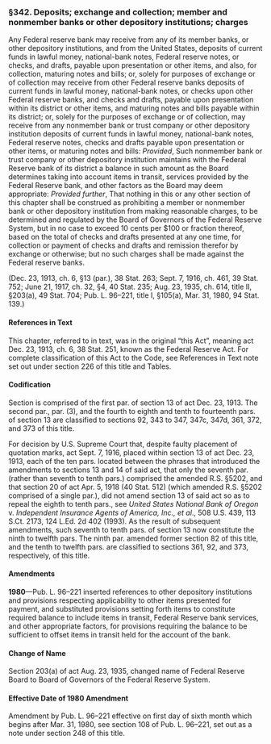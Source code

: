 ### §342. Deposits; exchange and collection; member and nonmember banks or other depository institutions; charges ###

Any Federal reserve bank may receive from any of its member banks, or other depository institutions, and from the United States, deposits of current funds in lawful money, national-bank notes, Federal reserve notes, or checks, and drafts, payable upon presentation or other items, and also, for collection, maturing notes and bills; or, solely for purposes of exchange or of collection may receive from other Federal reserve banks deposits of current funds in lawful money, national-bank notes, or checks upon other Federal reserve banks, and checks and drafts, payable upon presentation within its district or other items, and maturing notes and bills payable within its district; or, solely for the purposes of exchange or of collection, may receive from any nonmember bank or trust company or other depository institution deposits of current funds in lawful money, national-bank notes, Federal reserve notes, checks and drafts payable upon presentation or other items, or maturing notes and bills: *Provided*, Such nonmember bank or trust company or other depository institution maintains with the Federal Reserve bank of its district a balance in such amount as the Board determines taking into account items in transit, services provided by the Federal Reserve bank, and other factors as the Board may deem appropriate: *Provided further*, That nothing in this or any other section of this chapter shall be construed as prohibiting a member or nonmember bank or other depository institution from making reasonable charges, to be determined and regulated by the Board of Governors of the Federal Reserve System, but in no case to exceed 10 cents per $100 or fraction thereof, based on the total of checks and drafts presented at any one time, for collection or payment of checks and drafts and remission therefor by exchange or otherwise; but no such charges shall be made against the Federal reserve banks.

(Dec. 23, 1913, ch. 6, §13 (par.), 38 Stat. 263; Sept. 7, 1916, ch. 461, 39 Stat. 752; June 21, 1917, ch. 32, §4, 40 Stat. 235; Aug. 23, 1935, ch. 614, title II, §203(a), 49 Stat. 704; Pub. L. 96–221, title I, §105(a), Mar. 31, 1980, 94 Stat. 139.)

#### References in Text ####

This chapter, referred to in text, was in the original “this Act”, meaning act Dec. 23, 1913, ch. 6, 38 Stat. 251, known as the Federal Reserve Act. For complete classification of this Act to the Code, see References in Text note set out under section 226 of this title and Tables.

#### Codification ####

Section is comprised of the first par. of section 13 of act Dec. 23, 1913. The second par., par. (3), and the fourth to eighth and tenth to fourteenth pars. of section 13 are classified to sections 92, 343 to 347, 347c, 347d, 361, 372, and 373 of this title.

For decision by U.S. Supreme Court that, despite faulty placement of quotation marks, act Sept. 7, 1916, placed within section 13 of act Dec. 23, 1913, each of the ten pars. located between the phrases that introduced the amendments to sections 13 and 14 of said act, that only the seventh par. (rather than seventh to tenth pars.) comprised the amended R.S. §5202, and that section 20 of act Apr. 5, 1918 (40 Stat. 512) (which amended R.S. §5202 comprised of a single par.), did not amend section 13 of said act so as to repeal the eighth to tenth pars., see *United States National Bank of Oregon* v. *Independent Insurance Agents of America, Inc., et al*., 508 U.S. 439, 113 S.Ct. 2173, 124 L.Ed. 2d 402 (1993). As the result of subsequent amendments, such seventh to tenth pars. of section 13 now constitute the ninth to twelfth pars. The ninth par. amended former section 82 of this title, and the tenth to twelfth pars. are classified to sections 361, 92, and 373, respectively, of this title.

#### Amendments ####

**1980**—Pub. L. 96–221 inserted references to other depository institutions and provisions respecting applicability to other items presented for payment, and substituted provisions setting forth items to constitute required balance to include items in transit, Federal Reserve bank services, and other appropriate factors, for provisions requiring the balance to be sufficient to offset items in transit held for the account of the bank.

#### Change of Name ####

Section 203(a) of act Aug. 23, 1935, changed name of Federal Reserve Board to Board of Governors of the Federal Reserve System.

#### Effective Date of 1980 Amendment ####

Amendment by Pub. L. 96–221 effective on first day of sixth month which begins after Mar. 31, 1980, see section 108 of Pub. L. 96–221, set out as a note under section 248 of this title.
